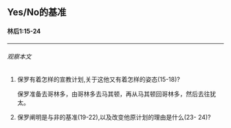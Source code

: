 ## Yes/No的基准

#### 林后1:15-24

------

###### 观察本文

1. 保罗有着怎样的宣教计划,关于这他又有着怎样的姿态(15-18)?    保罗准备去哥林多，由哥林多去马其顿，再从马其顿回哥林多，然后去往犹太。2. 保罗阐明是与非的基准(19-22),以及改变他原计划的理由是什么(23- 24)?